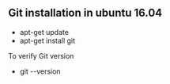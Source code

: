 
## Git installation in ubuntu 16.04
 
 - apt-get update
 - apt-get install git
 
 To verify Git version 
 - git --version 
